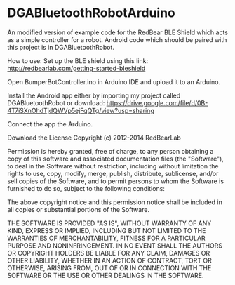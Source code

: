# DGABluetoothRobotArduino

An modified version of example code for the RedBear BLE Shield which acts as a simple controller for a robot. Android code which should be paired with this project is in DGABluetoothRobot.

How to use:
Set up the BLE shield using this link: 
http://redbearlab.com/getting-started-bleshield

Open BumperBotController.ino in Arduino IDE and upload it to an Arduino.

Install the Android app either by importing my project called DGABluetoothRobot or download:
https://drive.google.com/file/d/0B-4T7iSXnOhdTjdQWVp5ejFqQTg/view?usp=sharing

Connect the app the Arduino.



Download the 
License
Copyright (c) 2012-2014 RedBearLab

Permission is hereby granted, free of charge, to any person obtaining a copy of this software and associated documentation files (the "Software"), to deal in the Software without restriction, including without limitation the rights to use, copy, modify, merge, publish, distribute, sublicense, and/or sell copies of the Software, and to permit persons to whom the Software is furnished to do so, subject to the following conditions:

The above copyright notice and this permission notice shall be included in all copies or substantial portions of the Software.

THE SOFTWARE IS PROVIDED "AS IS", WITHOUT WARRANTY OF ANY KIND, EXPRESS OR IMPLIED, INCLUDING BUT NOT LIMITED TO THE WARRANTIES OF MERCHANTABILITY, FITNESS FOR A PARTICULAR PURPOSE AND NONINFRINGEMENT. IN NO EVENT SHALL THE AUTHORS OR COPYRIGHT HOLDERS BE LIABLE FOR ANY CLAIM, DAMAGES OR OTHER LIABILITY, WHETHER IN AN ACTION OF CONTRACT, TORT OR OTHERWISE, ARISING FROM, OUT OF OR IN CONNECTION WITH THE SOFTWARE OR THE USE OR OTHER DEALINGS IN THE SOFTWARE.
